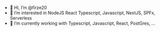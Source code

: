 - 👋 Hi, I’m @firze20
- 👀 I’m interested in NodeJS React Typescript, Javascript, NextJS, SPFx, Serverless
- 🌱 I’m currently working with Typescript, Javascript, React, PostGres,   ...


<!---
FabioPin/FabioPin is a ✨ special ✨ repository because its `README.md` (this file) appears on your GitHub profile.
You can click the Preview link to take a look at your changes.
--->
